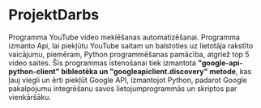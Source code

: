 # ProjektDarbs
Programma YouTube video meklēšanas automatizēšanai. Programma izmanto Api, lai piekļūtu YouTube saitam un balstoties uz lietotāja rakstīto vaicājumu, piemēram, Python programmēšanas pamācība, atgriež top 5 video saites.
Šīs programmas īstenošanai tiek izmantota **"google-api-python-client" bibleotēka un "googleapiclient.discovery" metode**, kas ļauj viegli un ērti piekļūt Google API, izmantojot Python, padarot Google pakalpojumu integrēšanu savos lietojumprogrammās un skriptos par vienkāršāku.
